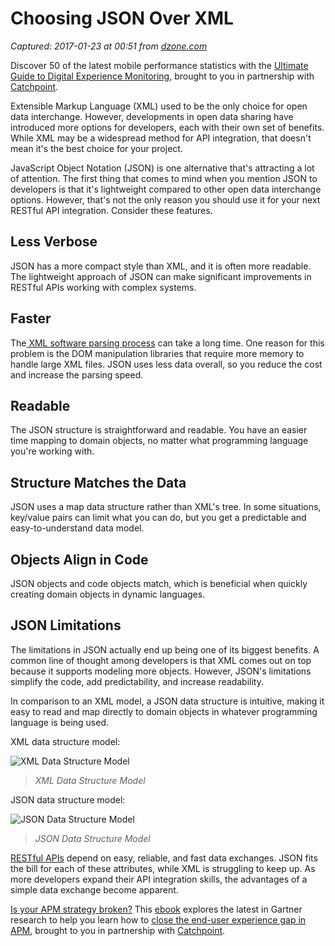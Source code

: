 # Choosing JSON Over XML

_Captured: 2017-01-23 at 00:51 from [dzone.com](https://dzone.com/articles/why-you-cloud-be-using-json-vs-xml?edition=263911&utm_source=Daily%20Digest&utm_medium=email&utm_campaign=dd%202017-01-22)_

Discover 50 of the latest mobile performance statistics with the [Ultimate Guide to Digital Experience Monitoring](https://dzone.com/go?i=180148&u=http%3A%2F%2Fpages.catchpoint.com%2FDigital-Experience-Monitoring-Ebook.html%3FLSD%3DREF-DZONE), brought to you in partnership with [Catchpoint](https://dzone.com/go?i=180148&u=http%3A%2F%2Fpages.catchpoint.com%2FDigital-Experience-Monitoring-Ebook.html%3FLSD%3DREF-DZONE).

Extensible Markup Language (XML) used to be the only choice for open data interchange. However, developments in open data sharing have introduced more options for developers, each with their own set of benefits. While XML may be a widespread method for API integration, that doesn't mean it's the best choice for your project.

JavaScript Object Notation (JSON) is one alternative that's attracting a lot of attention. The first thing that comes to mind when you mention JSON to developers is that it's lightweight compared to other open data interchange options. However, that's not the only reason you should use it for your next RESTful API integration. Consider these features.

## **Less Verbose**

JSON has a more compact style than XML, and it is often more readable. The lightweight approach of JSON can make significant improvements in RESTful APIs working with complex systems.

## **Faster**

The[ XML software parsing process](https://www.programmableweb.com/news/xml-vs.-json-primer/how-to/2013/11/07) can take a long time. One reason for this problem is the DOM manipulation libraries that require more memory to handle large XML files. JSON uses less data overall, so you reduce the cost and increase the parsing speed.

## **Readable**

The JSON structure is straightforward and readable. You have an easier time mapping to domain objects, no matter what programming language you're working with.

## **Structure Matches the Data**

JSON uses a map data structure rather than XML's tree. In some situations, key/value pairs can limit what you can do, but you get a predictable and easy-to-understand data model.

## **Objects Align in Code**

JSON objects and code objects match, which is beneficial when quickly creating domain objects in dynamic languages.

## **JSON Limitations**

The limitations in JSON actually end up being one of its biggest benefits. A common line of thought among developers is that XML comes out on top because it supports modeling more objects. However, JSON's limitations simplify the code, add predictability, and increase readability.

In comparison to an XML model, a JSON data structure is intuitive, making it easy to read and map directly to domain objects in whatever programming language is being used.

XML data structure model:

![XML Data Structure Model](https://cdn2.hubspot.net/hub/440197/hubfs/XML-screenshot.png?t=1484700557662&width=491&name=XML-screenshot.png)

> _XML Data Structure Model_

JSON data structure model:

![JSON Data Structure Model](https://cdn2.hubspot.net/hub/440197/hubfs/JSON-screenshot.png?t=1484700557662&width=473&name=JSON-screenshot.png)

> _JSON Data Structure Model_

[RESTful APIs](http://www.restapitutorial.com/lessons/whatisrest.html) depend on easy, reliable, and fast data exchanges. JSON fits the bill for each of these attributes, while XML is struggling to keep up. As more developers expand their API integration skills, the advantages of a simple data exchange become apparent.

[Is your APM strategy broken?](https://dzone.com/go?i=180149&u=http%3A%2F%2Fpages.catchpoint.com%2FGartner.html%3FLSD%3DREF-DZONE) This [ebook](https://dzone.com/go?i=180149&u=http%3A%2F%2Fpages.catchpoint.com%2FGartner.html%3FLSD%3DREF-DZONE) explores the latest in Gartner research to help you learn how to [close the end-user experience gap in APM](https://dzone.com/go?i=180149&u=http%3A%2F%2Fpages.catchpoint.com%2FGartner.html%3FLSD%3DREF-DZONE), brought to you in partnership with [Catchpoint](https://dzone.com/go?i=180149&u=http%3A%2F%2Fpages.catchpoint.com%2FGartner.html%3FLSD%3DREF-DZONE).
